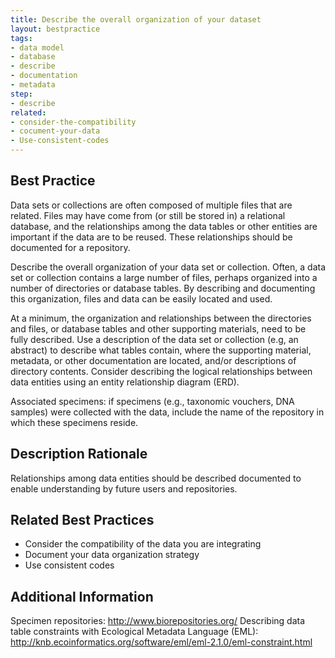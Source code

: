 ```yaml
---
title: Describe the overall organization of your dataset
layout: bestpractice
tags:
- data model
- database
- describe
- documentation
- metadata
step:
- describe
related:
- consider-the-compatibility
- cocument-your-data
- Use-consistent-codes
---
```


## Best Practice
Data sets or collections are often composed of multiple files that are related. Files may have come from (or still be stored in) a relational database, and the relationships among the data tables or other entities are important if the data are to be reused. These relationships should be documented for a repository.

Describe the overall organization of your data set or collection. Often, a data set or collection contains a large number of files, perhaps organized into a number of directories or database tables. By describing and documenting this organization, files and data can be easily located and used.

At a minimum, the organization and relationships between the directories and files, or database tables and other supporting materials, need to be fully described. Use a description of the data set or collection (e.g, an abstract) to describe what tables contain, where the supporting material, metadata, or other documentation are located, and/or descriptions of directory contents. Consider describing the logical relationships between data entities using an entity relationship diagram (ERD).

Associated specimens: if specimens (e.g., taxonomic vouchers, DNA samples) were collected with the data, include the name of the repository in which these specimens reside.

## Description Rationale
Relationships among data entities should be described documented to enable understanding by future users and repositories.

## Related Best Practices
- Consider the compatibility of the data you are integrating
- Document your data organization strategy
- Use consistent codes

## Additional Information
Specimen repositories: http://www.biorepositories.org/
Describing data table constraints with Ecological Metadata Language (EML): http://knb.ecoinformatics.org/software/eml/eml-2.1.0/eml-constraint.html
